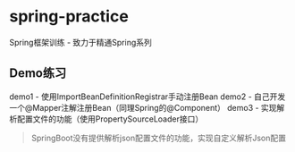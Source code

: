 # spring-practice
Spring框架训练 - 致力于精通Spring系列


## Demo练习
demo1 - 使用ImportBeanDefinitionRegistrar手动注册Bean
demo2 - 自己开发一个@Mapper注解注册Bean（同理Spring的@Component）
demo3 - 实现解析配置文件的功能（使用PropertySourceLoader接口）
> SpringBoot没有提供解析json配置文件的功能，实现自定义解析Json配置